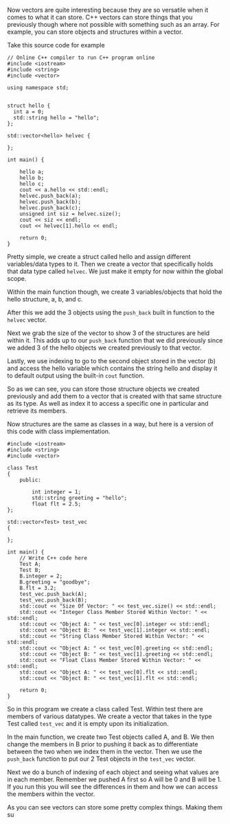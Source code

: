 
Now vectors are quite interesting because they are so versatile when it comes to what it can store. C++ vectors can store things that you previously though where not possible with something such as an array. For example, you can store objects and structures within a vector. 

Take this source code for example

```
// Online C++ compiler to run C++ program online
#include <iostream>
#include <string>
#include <vector>

using namespace std; 


struct hello {
  int a = 0;
  std::string hello = "hello";
};

std::vector<hello> helvec {
    
};

int main() {
    
    hello a;
    hello b;
    hello c;
    cout << a.hello << std::endl;
    helvec.push_back(a);
    helvec.push_back(b);
    helvec.push_back(c);
    unsigned int siz = helvec.size();
    cout << siz << endl;
    cout << helvec[1].hello << endl;
    
    return 0;
}
```



Pretty simple, we create a struct called hello and assign different variables/data types to it. Then we create a vector that specifically holds that data type called `helvec`.  We just make it empty for now within the global scope. 

Within the main function though, we create 3 variables/objects that hold the hello structure, a, b, and c. 

After this we add the 3 objects using the `push_back` built in function to the `helvec` vector. 

Next we grab the size of the vector to show 3 of the structures are held within it. This adds up to our `push_back` function that we did previously since we added 3 of the hello objects we created previously to that vector. 

Lastly, we use indexing to go to the second object stored in the vector (b) and access the hello variable which contains the string hello and display it to default output using the built-in `cout` function. 

So as we can see, you can store those structure objects we created previously and add them to a vector that is created with that same structure as its type. As well as index it to access a specific one in particular and retrieve its members. 

Now structures are the same as classes in a way, but here is a version of this code with class implementation. 


```
#include <iostream>
#include <string>
#include <vector>

class Test
{
    public:
    
        int integer = 1;
        std::string greeting = "hello";
        float flt = 2.5;
};

std::vector<Test> test_vec 
{
    
};

int main() {
    // Write C++ code here
    Test A;
    Test B;
    B.integer = 2;
    B.greeting = "goodbye";
    B.flt = 3.2;
    test_vec.push_back(A);
    test_vec.push_back(B);
    std::cout << "Size Of Vector: " << test_vec.size() << std::endl;
    std::cout << "Integer Class Member Stored Within Vector: " << std::endl;
    std::cout << "Object A: " << test_vec[0].integer << std::endl;
    std::cout << "Object B: " << test_vec[1].integer << std::endl;
    std::cout << "String Class Member Stored Within Vector: " << std::endl;
    std::cout << "Object A: " << test_vec[0].greeting << std::endl;
    std::cout << "Object B: " << test_vec[1].greeting << std::endl;
    std::cout << "Float Class Member Stored Within Vector: " << std::endl;
    std::cout << "Object A: " << test_vec[0].flt << std::endl;
    std::cout << "Object B: " << test_vec[1].flt << std::endl;

    return 0;
}
```

So in this program we create a class called Test. Within test there are members of various datatypes. We create a vector that takes in the type Test called `test_vec` and it is empty upon its initialization. 

In the main function, we create two Test objects called A, and B. We then change the members in B prior to pushing it back as to differentiate between the two when we index them in the vector. Then we use the `push_back` function to put our 2 Test objects in the `test_vec` vector. 

Next we do a bunch of indexing of each object and seeing what values are in each member. Remember we pushed A first so A will be 0 and B will be 1. If you run this you will see the differences in them and how we can access the members within the vector. 

As you can see vectors can store some pretty complex things. Making them su